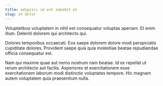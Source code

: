 ```yaml
---
title: adipisci id est impedit et
slug: ut dolor
---
```


Voluptatibus voluptatem in nihil est consequatur voluptas aperiam. Et enim illum. Deleniti dolorem qui architecto qui.

Dolores temporibus occaecati. Eos saepe dolorem dolore modi perspiciatis cupiditate dolores. Provident saepe quia quia molestiae beatae repudiandae officia consequatur est.

Nam qui maxime quae aut nemo nostrum nam beatae. Id ex repellat ut rerum architecto aut facilis. Asperiores et exercitationem esse exercitationem laborum modi distinctio voluptates tempore. Hic magnam autem voluptatem quia praesentium nulla.
